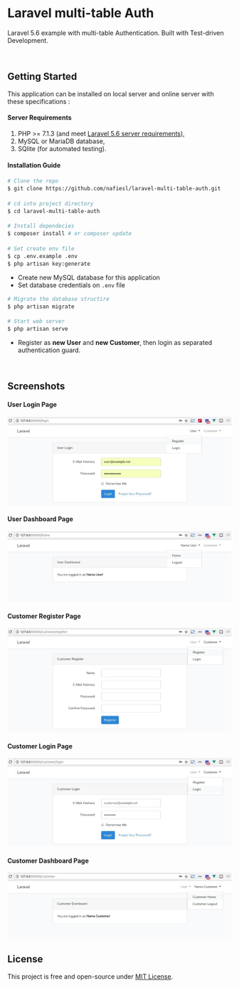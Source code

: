 # Laravel multi-table Auth

Laravel 5.6 example with multi-table Authentication. Built with Test-driven Development.

<br>

## Getting Started
This application can be installed on local server and online server with these specifications :

#### Server Requirements
1. PHP >= 7.1.3 (and meet [Laravel 5.6 server requirements](https://laravel.com/docs/5.6#server-requirements)),
2. MySQL or MariaDB database,
3. SQlite (for automated testing).

#### Installation Guide

```bash
# Clone the repo
$ git clone https://github.com/nafiesl/laravel-multi-table-auth.git

# cd into project directory
$ cd laravel-multi-table-auth

# Install dependecies
$ composer install # or composer update

# Set create env file
$ cp .env.example .env
$ php artisan key:generate
```

- Create new MySQL database for this application
- Set database credentials on `.env` file

```bash
# Migrate the database structire
$ php artisan migrate

# Start web server
$ php artisan serve
```

- Register as **new User** and **new Customer**, then login as separated authentication guard.

<br>

## Screenshots

#### User Login Page

![User Login Page](public/screenshots/01-user-login-page.jpg)

#### User Dashboard Page

![User Dashboard Page](public/screenshots/02-user-dashboard-page.jpg)

#### Customer Register Page

![Customer Register Page](public/screenshots/03-customer-register-page.jpg)

#### Customer Login Page

![Customer Login Page](public/screenshots/04-customer-login-page.jpg)

#### Customer Dashboard Page

![Customer Dashboard Page](public/screenshots/05-customer-dashboard-page.jpg)

## License

This project is free and open-source under [MIT License](LICENSE).
